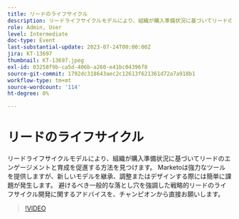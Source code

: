 ```yaml
---
title: リードのライフサイクル
description: リードライフサイクルモデルにより、組織が購入準備状況に基づいてリードのエンゲージメントと育成を促進する方法を見つけます。 Marketoは強力なツールを提供しますが、新しいモデルを継承、調整またはデザインする際には簡単に課題が発生します。 避けるべき一般的な落とし穴を強調した戦略的リードのライフサイクル開発に関するアドバイスを、チャンピオンから直接お願いします。
role: Admin, User
level: Intermediate
doc-type: Event
last-substantial-update: 2023-07-24T00:00:00Z
jira: KT-13697
thumbnail: KT-13697.jpeg
exl-id: 03258f9b-ca5d-406b-a260-e41bc04396f8
source-git-commit: 1792dc318643aec2c12613f621361d72a7a918b1
workflow-type: tm+mt
source-wordcount: '114'
ht-degree: 0%

---
```


# リードのライフサイクル

リードライフサイクルモデルにより、組織が購入準備状況に基づいてリードのエンゲージメントと育成を促進する方法を見つけます。 Marketoは強力なツールを提供しますが、新しいモデルを継承、調整またはデザインする際には簡単に課題が発生します。 避けるべき一般的な落とし穴を強調した戦略的リードのライフサイクル開発に関するアドバイスを、チャンピオンから直接お願いします。

>[!VIDEO](https://video.tv.adobe.com/v/3421711/?learn=on)
